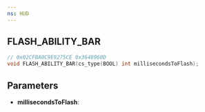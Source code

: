 ```yaml
---
ns: HUD
---
```

## FLASH_ABILITY_BAR

```c
// 0x02CFBA0C9E9275CE 0x3648960D
void FLASH_ABILITY_BAR(cs_type(BOOL) int millisecondsToFlash);
```

## Parameters
* **millisecondsToFlash**: 

